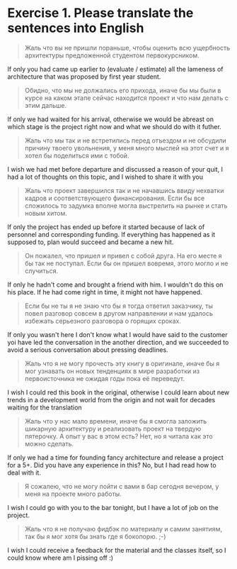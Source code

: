 # Exercise 1. Please translate the sentences into English

>Жаль что вы не пришли пораньше, чтобы оценить всю ущербность архитектуры предложенной студентом первокурсником.

If only you had came up earlier to (evaluate / estimate) all the lameness of architecture that was proposed by first year student.

>Обидно, что мы не должались его прихода, иначе бы мы были в курсе на каком этапе сейчас находится проект и что нам делать с этим дальше.

If only we had waited for his arrival, otherwise we would be abreast on which stage is the project right now and what we should do with it futher.

> Жаль что мы так и не встретились перед отъездом и не обсудили причину твоего увольнения, у меня много мыслей на этот счет и я хотел бы поделиться ими с тобой.

I wish we had met before departure and discussed a reason of your quit, I had a lot of thoughts on this topic, and I wished to share it with you

>Жаль что проект завершился так и не начавшись ввиду нехватки кадров и соответствующего финансирования. Если бы все сложилось то задумка вполне могла выстрелить на рынке и стать новым хитом.

If only the project has ended up before it started because of lack of personnel and corresponding funding. If everything has happened as it supposed to, plan would succeed and became a new hit. 

>Он пожалел, что пришел и привел с собой друга. На его месте я бы так не поступал. Если бы он пришел вовремя, этого могло и не случиться.

If only he hadn't come and brought a friend with him. I wouldn't do this on his place. If he had come right in time, it might not have happened.

> Если бы не ты я не знаю что бы я тогда ответил заказчику, ты повел разговор совсем в другом направлении и нам удалось избежать серьезного разговора о горящих сроках.

If only you wasn't here I don't know what I would have said to the customer yoi have led the conversation in the another direction, and we succeeded to avoid a serious conversation about pressing deadlines.

> Жаль что я не могу прочесть эту книгу в оригинале, иначе бы я мог узнавать он новых тенденциях в мире разработки из первоисточника не ожидая годы пока её переведут.

I wish I could red this book in the original, otherwise I could learn about new trends in a development world from the origin and not wait for decades waiting for the translation

> Жаль что у нас мало времени, иначе бы я смогла заложить шикарную архитектуру и реализовать проект на твердую пятерочку. А опыт у вас в этом есть? Нет, но я читала как это можно сделать.

If only we had a time for founding fancy architecture and release a project for a 5+. Did you have any experience in this? No, but I had read how to deal with it.

> Я сожалею, что не могу пойти с вами в бар сегодня вечером, у меня на проекте много работы.

I wish I could go with you to the bar tonight, but I have a lot of job on the project.

> Жаль что я не получаю фидбэк по материалу и самим занятиям, так бы я мог хотя бы знать где я бокопорю. ;-)

I wish I could receive a feedback for the material and the classes itself, so I could know where am I pissing off :)
